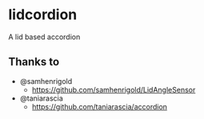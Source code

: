 # lidcordion

A lid based accordion

## Thanks to

- @samhenrigold
	- https://github.com/samhenrigold/LidAngleSensor
- @taniarascia
	- https://github.com/taniarascia/accordion